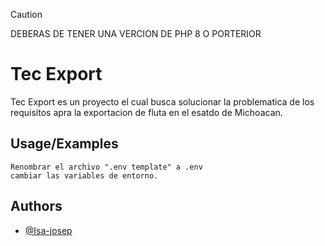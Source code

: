 > [!CAUTION]
> DEBERAS DE TENER UNA VERCION DE PHP 8 O PORTERIOR 
# Tec Export


Tec Export es un proyecto el cual busca solucionar la problematica de los requisitos apra la exportacion de fluta en el esatdo de Michoacan.


## Usage/Examples

```
Renombrar el archivo ".env template" a .env  
cambiar las variables de entorno.

```



## Authors

- [@Isa-josep](https://github.com/Isa-josep)

